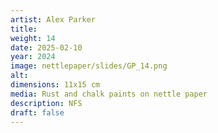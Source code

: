 ```yaml
---
artist: Alex Parker
title: 
weight: 14
date: 2025-02-10
year: 2024
image: nettlepaper/slides/GP_14.png
alt: 
dimensions: 11x15 cm
media: Rust and chalk paints on nettle paper
description: NFS
draft: false
---
```


